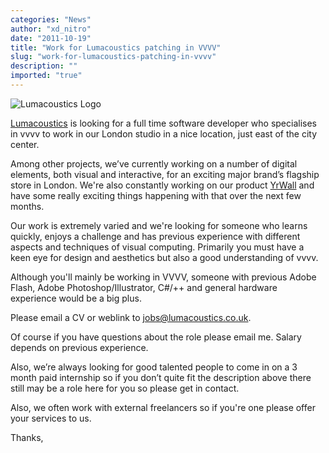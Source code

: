 ```yaml
---
categories: "News"
author: "xd_nitro"
date: "2011-10-19"
title: "Work for Lumacoustics patching in VVVV"
slug: "work-for-lumacoustics-patching-in-vvvv"
description: ""
imported: "true"
---
```



![Lumacoustics Logo](lumalogo.png) 

[Lumacoustics](http:\\www.lumacoustics.co.uk) is looking for a full time software developer who specialises in vvvv to work in our London studio in a nice location, just east of the city center.

Among other projects, we’ve currently working on a number of digital elements, both visual and interactive, for an exciting major brand’s flagship store in London. We're also constantly working on our product [YrWall](http:\\www.yrwall.com) and have some really exciting things happening with that over the next few months.

Our work is extremely varied and we're looking for someone who learns quickly, enjoys a challenge and has previous experience with different aspects and techniques of visual computing. Primarily you must have a keen eye for design and aesthetics but also a good understanding of vvvv.

Although you'll mainly be working in VVVV, someone with previous Adobe Flash, Adobe Photoshop/Illustrator, C#/++ and general hardware experience would be a big plus.

Please email a CV or weblink to jobs@lumacoustics.co.uk. 

Of course if you have questions about the role please email me. Salary depends on previous experience. 

Also, we’re always looking for good talented people to come in on a 3 month paid internship so if you don’t quite fit the description above there still may be a role here for you so please get in contact. 

Also, we often work with external freelancers so if you're one please offer your services to us.

Thanks,

